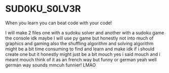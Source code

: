 # SUD0KU_S0LV3R
When you learn you can beat code with  your code! 

I will make 2 files  one with a sudoku solver and another with a sudoku game
the  console idk maybe I will use py game but honestly not into much of graphics and gaming also the shuffling algorithm and solving algorithm might be a bit 
time consuming to find and learn and make idk if i should create one but it honestly might just be a bit mouch 
yes i said mouch and i meant mouch think of it as an french way  but funny or german yeah well german way sounds mmcuh  funnier! LMAO
